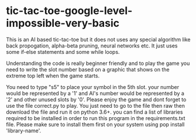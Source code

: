 # tic-tac-toe-google-level-impossible-very-basic

This is an AI based tic-tac-toe but it does not uses any special algorithm like back propogation, alpha-beta pruning, neural networks etc. It just uses some if-else statements and some while loops. 


Understanding the code is really beginner friendly and to play the game you need to write the slot number based on a graphic that shows on the extreme top left when the game starts. 


You need to type "s5" to place your symbol in the 5th slot. your number would be represented by a '1' and AI's number would be represented by a '2' and other unused slots by '0'.
Please enjoy the game and dont forget to use the file correct.py to play. You just need to go to the file then raw then download the file and run it on python 3.6+. you can find a list of libraries required to be installed in order to run this program in the requirements.txt file. Please make sure to install them first on your system using pop install 'library-name'.
